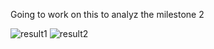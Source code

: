 Going to work on this to analyz the milestone 2

![result1](https://user-images.githubusercontent.com/98997616/200193449-9667b024-cc5a-44a3-9aa7-75d832136305.PNG)
![result2](https://user-images.githubusercontent.com/98997616/200193462-408e4dd6-3311-4020-aff3-0bc577ecca0d.PNG)
